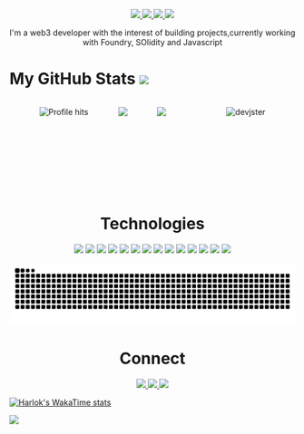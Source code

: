 <!-- <img src="https://pixel-profile.vercel.app/api/github-stats?username=devjster&theme=road_trip&pixelate_avatar=false"/>
-->
<p align="center">
  <a href="https://0xShubham.vercel.app/" target="_blank">
    <img src="https://img.shields.io/static/v1?label=|&message=WEBSITE&color=23555f&style=plastic&logo=react&logo-color=white"/>
  </a>
  <a href="https://www.linkedin.com/in/0xShubhamm/" target="_blank">
    <img src="https://img.shields.io/static/v1?label=|&message=LINKEDIN&color=cdf998&style=plastic&logo=linkedin&logo-color=white"/>
  </a>
  <a href="https://twitter.com/shubhamtwtss" target="_blank">
    <img src="https://img.shields.io/static/v1?label=|&message=TWITTER&color=23555f&style=plastic&logo=twitter&logo-color=white"/>
  </a>
 <a href="https://0xShubham.vercel.app" target="_blank">
      <img src="https://img.shields.io/static/v1?label=|&message=RESUME&color=23555f&style=plastic&logo=react&logo-color=white"/>
  </a>
  <p align="center"> I'm a web3 developer with the interest of building projects,currently working with Foundry, SOlidity and Javascript 
</p>
</p>


<h1> My GitHub Stats <img src='https://media1.giphy.com/media/du3J3cXyzhj75IOgvA/giphy.gif?cid=ecf05e47x2g034i9pzwtzzsd3xgg2w9nr94t4tflbbgo3008&rid=giphy.gif' width='22px'> </h1>





<div style="display: flex; justify-content: space-evenly; align-items: center; flex-wrap: wrap;">
  
 ![Profile hits](https://hits.seeyoufarm.com/api/count/incr/badge.svg?url=https%3A%2F%2Fgithub.com%2F{DevJSter}1212%2Fhit-counter)

<img  src="https://streak-stats.demolab.com?user=DevJSter&theme=aura&hide_border=true&card_width=550"/>
<img  src="https://github-readme-stats.vercel.app/api?username=DevJSter&theme=aura&include_all_commits=true&card_width=550&hide_border=true&rank_icon=github"/></br>
<p><img align="left" src="https://github-readme-stats.vercel.app/api/top-langs?username=devjster&theme=aura&card_width=550&hide_border=true&show_icons=true&locale=en&layout=compact" alt="devjster" /></p>
<!--<img width="495" src="https://github-readme-stats.vercel.app/api/top-langs/?username=NebulaTris&hide_progress=true&langs_count=10&theme=aura&hide_border=true"/>->
<!--<img width="400" src="https://api.githubtrends.io/user/svg/NebulaTris/langs?time_range=one_year&theme=dark"/>&ensp; <img width="400" src="https://api.githubtrends.io/user/svg/NebulaTris/repos?time_range=one_year&theme=dark"/>-->


</div>
<br><br><br><br><br><br><br>


<h1 align="center">Technologies</h1>


<p align="center">
    <img src="https://img.shields.io/static/v1?label=|&message=HTML5&color=23555f&style=plastic&logo=html5"/>
    <img src="https://img.shields.io/static/v1?label=|&message=CSS3&color=285f65&style=plastic&logo=css3"/>
    <img src="https://img.shields.io/static/v1?label=|&message=SASS&color=2b625f&style=plastic&logo=sass"/>
    <img src="https://img.shields.io/static/v1?label=|&message=JAVASCRIPT&color=3c7f5d&style=plastic&logo=javascript"/>
    <img src="https://img.shields.io/static/v1?label=|&message=REACT.JS&color=4a935c&style=plastic&logo=react"/>
     <img src="https://img.shields.io/static/v1?label=|&message=NEXT.JS&color=4a935c&style=plastic&logo=Next"/>
    <img src="https://img.shields.io/static/v1?label=|&message=TYPESCRIPT&color=4a935c&style=plastic&logo=typescript"/>
<img src="https://img.shields.io/static/v1?label=|&message=PYTHON&color=52985b&style=plastic&logo=python"/>
<!--    <img src="https://img.shields.io/static/v1?label=|&message=JAVA&color=cdf998&style=plastic&logo=java"/> -->
<!--     <img src="https://img.shields.io/static/v1?label=|&message=SOLIDITY&color=8fbc56&style=plastic&logo=solidity"/>
    <img src="https://img.shields.io/static/v1?label=|&message=SELENIUM&color=cdf998&style=plastic&logo=selenium"/> -->
    <img src="https://img.shields.io/static/v1?label=|&message=MONGO-DB&color=cdd148&style=plastic&logo=mongodb"/>
    <img src="https://img.shields.io/static/v1?label=|&message=EXPRESS&color=bbb111&style=plastic&logo=express"/>
    <img src="https://img.shields.io/static/v1?label=|&message=WEBPACK&color=bbb111&style=plastic&logo=webpack"/>
    <img src="https://img.shields.io/static/v1?label=|&message=LINUX&color=bbb111&style=plastic&logo=linux"/>
    <img src="https://img.shields.io/static/v1?label=|&message=GIT&color=cbb148&style=plastic&logo=git"/>
    <img src="https://img.shields.io/static/v1?label=|&message=FIREBASE&color=cbb148&style=plastic&logo=firebase"/>
</p>


<!--Snake animation -->

<picture>
  <source media="(prefers-color-scheme: dark)" srcset="https://raw.githubusercontent.com/DevJSter/DevJSter/output/github-contribution-grid-snake.svg dist/github-contribution-grid-snake-dark.svg">
  <source media="(prefers-color-scheme: light)" srcset="https://raw.githubusercontent.com/DevJSter/DevJSter/output/github-contribution-grid-snake.svg">
  <img alt="github contribution grid snake animation" src="https://raw.githubusercontent.com/DevJSter/DevJSter/output/github-contribution-grid-snake.svg dist/github-contribution-grid-snake-dark.svg">
</picture>



<h1 align="center">Connect</h1>



<p align="center">
  <a href="https://shawncharles.com](https://simplefolio-opal.vercel.app/" target="_blank">
    <img src="https://img.shields.io/static/v1?label=|&message=WEBSITE&color=23555f&style=plastic&logo=react&logo-color=white"/>
  </a>
  <a href="https://www.linkedin.com/in/devtshubham/" target="_blank">
    <img src="https://img.shields.io/static/v1?label=|&message=LINKED-IN&color=cdf998&style=plastic&logo=linkedin&logo-color=white"/>
  </a>
  <a href="https://twitter.com/shubhamtwtss" target="_blank">
    <img src="https://img.shields.io/static/v1?label=|&message=TWITTER&color=23555f&style=plastic&logo=twitter&logo-color=white"/>
  </a>
<!--   <a href="https://shawncharles.com/angellist" target="_blank">
      <img src="https://img.shields.io/static/v1?label=|&message=ANGEL-LIST&color=cdf998&style=plastic&logo=angellist&logo-color=white"/>
  </a> -->
  
<!--   <a href="https://shawncharles.com/resume" target="_blank">
      <img src="https://img.shields.io/static/v1?label=|&message=RESUME&color=23555f&style=plastic&logo=react&logo-color=white"/>
  </a> -->
</p>

[![Harlok's WakaTime stats](https://github-readme-stats.vercel.app/api/wakatime?username=Devjster)](https://github.com/anuraghazra/github-readme-stats)

<img src="https://raw.githubusercontent.com/mayhemantt/mayhemantt/Update/svg/Bottom.svg"/>

